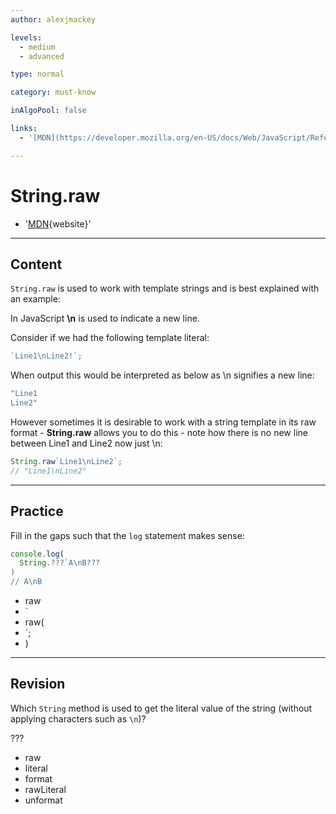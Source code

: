 ```yaml
---
author: alexjmackey

levels:
  - medium
  - advanced

type: normal

category: must-know

inAlgoPool: false

links:
  - '[MDN](https://developer.mozilla.org/en-US/docs/Web/JavaScript/Reference/Global_Objects/String/raw){website}'

---
```

# String.raw

  - '[MDN](https://developer.mozilla.org/en-US/docs/Web/JavaScript/Reference/Global_Objects/String/raw){website}'

---
## Content

`String.raw` is used to work with template strings and is best explained with an example:

In JavaScript **\n** is used to indicate a new line.

Consider if we had the following template literal:

```javascript
`Line1\nLine2!`;
```

When output this would be interpreted as below as \n signifies a new line:

```bash
"Line1
Line2"
```

However sometimes it is desirable to work with a string template in its raw format - **String.raw** allows you to do this - note how there is no new line between Line1 and Line2 now just \n:

```javascript
String.raw`Line1\nLine2`;
// "Line1\nLine2"
```

---
## Practice

Fill in the gaps such that the `log` statement makes sense:

```javascript
console.log(
  String.???`A\nB???
)
// A\nB
```

* raw
* `
* raw(
* `;
* )

---
## Revision

Which `String` method is used to get the literal value of the string (without applying characters such as `\n`)?

???

* raw
* literal
* format
* rawLiteral
* unformat